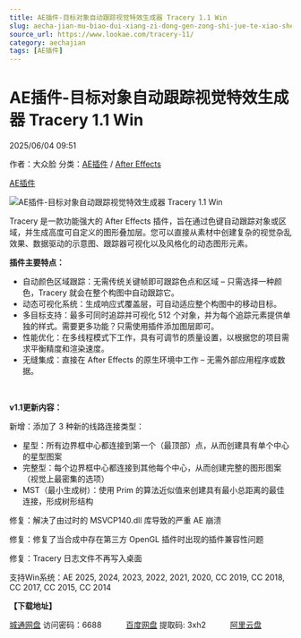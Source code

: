 ```yaml
---
title: AE插件-目标对象自动跟踪视觉特效生成器 Tracery 1.1 Win
slug: aecha-jian-mu-biao-dui-xiang-zi-dong-gen-zong-shi-jue-te-xiao-sheng-cheng-qi-tracery-1-1-win
source_url: https://www.lookae.com/tracery-11/
category: aechajian
tags: [AE插件]
---
```

# AE插件-目标对象自动跟踪视觉特效生成器 Tracery 1.1 Win

2025/06/04 09:51

作者：大众脸
分类：[AE插件](https://www.lookae.com/after-effects/aechajian/) / [After Effects](https://www.lookae.com/after-effects/)

[AE插件](https://www.lookae.com/tag/ae%e6%8f%92%e4%bb%b6/)

![AE插件-目标对象自动跟踪视觉特效生成器 Tracery 1.1 Win](https://www.lookae.com/wp-content/uploads/2025/05/Tracery-.jpg "AE插件-目标对象自动跟踪视觉特效生成器 Tracery 1.1 Win-LookAE.com")

Tracery 是一款功能强大的 After Effects 插件，旨在通过色键自动跟踪对象或区域，并生成高度可自定义的图形叠加层。您可以直接从素材中创建复杂的视觉杂乱效果、数据驱动的示意图、跟踪器可视化以及风格化的动态图形元素。

**插件主要特点：**

* 自动颜色区域跟踪：无需传统关键帧即可跟踪色点和区域 – 只需选择一种颜色，Tracery 就会在整个构图中自动跟踪它。
* 动态可视化系统：生成响应式覆盖层，可自动适应整个构图中的移动目标。
* 多目标支持：最多可同时追踪并可视化 512 个对象，并为每个追踪元素提供单独的样式。需要更多功能？只需使用插件添加图层即可。
* 性能优化：在多线程模式下工作，具有可调节的质量设置，以根据您的项目需求平衡精度和渲染速度。
* 无缝集成：直接在 After Effects 的原生环境中工作 – 无需外部应用程序或数据。

[﻿﻿﻿](http://cloud.video.taobao.com/play/u/null/p/1/e/6/t/1/518693951075.mp4)

**v1.1更新内容：**

新增：添加了 3 种新的线路连接类型：

* 星型：所有边界框中心都连接到第一个（最顶部）点，从而创建具有单个中心的星型图案
* 完整型：每个边界框中心都连接到其他每个中心，从而创建完整的图形图案（视觉上最密集的选项）
* MST（最小生成树）：使用 Prim 的算法近似值来创建具有最小总距离的最佳连接，形成树形结构

修复：解决了由过时的 MSVCP140.dll 库导致的严重 AE 崩溃

修复：修复了当合成中存在第三方 OpenGL 插件时出现的插件兼容性问题

修复：Tracery 日志文件不再写入桌面

支持Win系统：AE 2025, 2024, 2023, 2022, 2021, 2020, CC 2019, CC 2018, CC 2017, CC 2015, CC 2014

**【下载地址】**

[城通网盘](https://url70.ctfile.com/f/2827370-1511715091-92f7e8?p=4431) 访问密码：6688           [百度网盘](https://pan.baidu.com/s/1Ot2vYN8huUws42E4JVJvIw?pwd=3xh2) 提取码: 3xh2           [阿里云盘](https://www.alipan.com/s/o7RD2m93h75)
